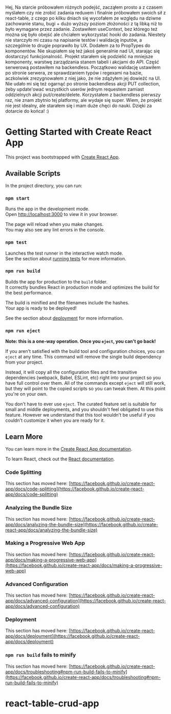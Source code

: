 # 
Hej, 
Na starcie próbowałem różnych podejść, zacząłem prosto a z czasem myślałem czy nie zrobić zadania reduxem i finalnie próbowałem swoich sił z react-table, z czego po kilku dniach się wycofałem ze względu na dziwne zachowanie stanu, bugi + dużo wyższy poziom złożoności z tą libką niż to było wymagane przez zadanie. Zostawiłem useContext, bez którego też można się było obejść ale chciałem wykorzystać hooki do zadania. 
Niestety nie starczyło mi czasu na napisanie testów i walidację inputów, a szczególnie to drugie poprawiło by UX. Dodałem za to PropTypes do komponentów. Nie skupiałem się też jakoś generalnie nad UI, starając się dostarczyć funkcjonalność. 
Projekt starałem się podzielić na mniejsze komponenty, warstwę zarządzania stanem tabeli i akcjami do API.
Część serwerową postawiłem na backendless. Początkowo walidację ustawiłem po stronie serwera, ze sprawdzaniem typów i regexami na bazie, aczkolwiek zrezygnowałem z niej jako, że nie zdążyłem jej dowieźć na UI. Nie udało mi się też ogarnąć po stronie backendless akcji PUT collection, żeby update'ować wszystkich userów jednym requestem zamiast oddzielnych akcji put/create/delete. Korzystałem z backendless pierwszy raz, nie znam zbytnio tej platformy, ale wydaje się super. 
Wiem, że projekt nie jest idealny, ale starałem się i mam duże chęci do nauki. Dzięki za dotarcie do końca! :) 


# Getting Started with Create React App

This project was bootstrapped with [Create React App](https://github.com/facebook/create-react-app).

## Available Scripts

In the project directory, you can run:

### `npm start`

Runs the app in the development mode.\
Open [http://localhost:3000](http://localhost:3000) to view it in your browser.

The page will reload when you make changes.\
You may also see any lint errors in the console.

### `npm test`

Launches the test runner in the interactive watch mode.\
See the section about [running tests](https://facebook.github.io/create-react-app/docs/running-tests) for more information.

### `npm run build`

Builds the app for production to the `build` folder.\
It correctly bundles React in production mode and optimizes the build for the best performance.

The build is minified and the filenames include the hashes.\
Your app is ready to be deployed!

See the section about [deployment](https://facebook.github.io/create-react-app/docs/deployment) for more information.

### `npm run eject`

**Note: this is a one-way operation. Once you `eject`, you can't go back!**

If you aren't satisfied with the build tool and configuration choices, you can `eject` at any time. This command will remove the single build dependency from your project.

Instead, it will copy all the configuration files and the transitive dependencies (webpack, Babel, ESLint, etc) right into your project so you have full control over them. All of the commands except `eject` will still work, but they will point to the copied scripts so you can tweak them. At this point you're on your own.

You don't have to ever use `eject`. The curated feature set is suitable for small and middle deployments, and you shouldn't feel obligated to use this feature. However we understand that this tool wouldn't be useful if you couldn't customize it when you are ready for it.

## Learn More

You can learn more in the [Create React App documentation](https://facebook.github.io/create-react-app/docs/getting-started).

To learn React, check out the [React documentation](https://reactjs.org/).

### Code Splitting

This section has moved here: [https://facebook.github.io/create-react-app/docs/code-splitting](https://facebook.github.io/create-react-app/docs/code-splitting)

### Analyzing the Bundle Size

This section has moved here: [https://facebook.github.io/create-react-app/docs/analyzing-the-bundle-size](https://facebook.github.io/create-react-app/docs/analyzing-the-bundle-size)

### Making a Progressive Web App

This section has moved here: [https://facebook.github.io/create-react-app/docs/making-a-progressive-web-app](https://facebook.github.io/create-react-app/docs/making-a-progressive-web-app)

### Advanced Configuration

This section has moved here: [https://facebook.github.io/create-react-app/docs/advanced-configuration](https://facebook.github.io/create-react-app/docs/advanced-configuration)

### Deployment

This section has moved here: [https://facebook.github.io/create-react-app/docs/deployment](https://facebook.github.io/create-react-app/docs/deployment)

### `npm run build` fails to minify

This section has moved here: [https://facebook.github.io/create-react-app/docs/troubleshooting#npm-run-build-fails-to-minify](https://facebook.github.io/create-react-app/docs/troubleshooting#npm-run-build-fails-to-minify)
# react-table-crud-app
